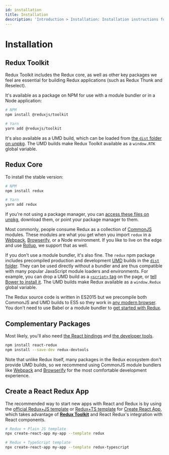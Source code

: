 ```yaml
---
id: installation
title: Installation
description: 'Introduction > Installation: Installation instructions for Redux and related packages'
---
```


# Installation

## Redux Toolkit

Redux Toolkit includes the Redux core, as well as other key packages we feel are essential for building Redux applications (such as Redux Thunk and Reselect).

It's available as a package on NPM for use with a module bundler or in a Node application:

```bash
# NPM
npm install @reduxjs/toolkit

# Yarn
yarn add @reduxjs/toolkit
```

It's also available as a UMD build, which can be loaded from [the `dist` folder on unpkg](https://unpkg.com/@reduxjs/toolkit/dist/). The UMD builds make Redux Toolkit available as a `window.RTK` global variable.

## Redux Core

To install the stable version:

```bash
# NPM
npm install redux

# Yarn
yarn add redux
```

If you're not using a package manager, you can [access these files on unpkg](https://unpkg.com/redux/), download them, or point your package manager to them.

Most commonly, people consume Redux as a collection of [CommonJS](http://www.commonjs.org/) modules. These modules are what you get when you import `redux` in a [Webpack](https://webpack.js.org/), [Browserify](http://browserify.org/), or a Node environment. If you like to live on the edge and use [Rollup](https://rollupjs.org), we support that as well.

If you don't use a module bundler, it's also fine. The `redux` npm package includes precompiled production and development [UMD](https://github.com/umdjs/umd) builds in the [`dist` folder](https://unpkg.com/redux/dist/). They can be used directly without a bundler and are thus compatible with many popular JavaScript module loaders and environments. For example, you can drop a UMD build as a [`<script>` tag](https://unpkg.com/redux/dist/redux.js) on the page, or [tell Bower to install it](https://github.com/reduxjs/redux/pull/1181#issuecomment-167361975). The UMD builds make Redux available as a `window.Redux` global variable.

The Redux source code is written in ES2015 but we precompile both CommonJS and UMD builds to ES5 so they work in [any modern browser](https://caniuse.com/#feat=es5). You don't need to use Babel or a module bundler to [get started with Redux](https://redux.js.org/introduction/examples#counter-vanilla).

## Complementary Packages

Most likely, you'll also need [the React bindings](https://github.com/reduxjs/react-redux) and [the developer tools](https://github.com/reduxjs/redux-devtools).

```bash
npm install react-redux
npm install --save-dev redux-devtools
```

Note that unlike Redux itself, many packages in the Redux ecosystem don't provide UMD builds, so we recommend using CommonJS module bundlers like [Webpack](https://webpack.js.org/) and [Browserify](http://browserify.org/) for the most comfortable development experience.

## Create a React Redux App

The recommended way to start new apps with React and Redux is by using the [official Redux+JS template](https://github.com/reduxjs/cra-template-redux) or [Redux+TS template](https://github.com/reduxjs/cra-template-redux-typescript) for [Create React App](https://github.com/facebook/create-react-app), which takes advantage of **[Redux Toolkit](https://redux-toolkit.js.org/)** and React Redux's integration with React components.

```bash
# Redux + Plain JS template
npx create-react-app my-app --template redux

# Redux + TypeScript template
npx create-react-app my-app --template redux-typescript
```
